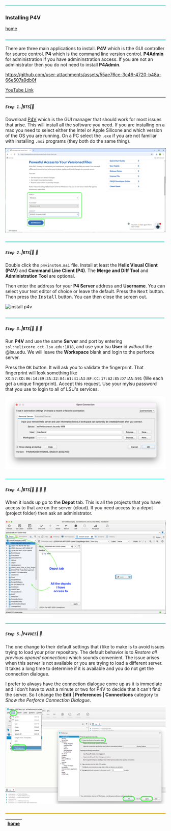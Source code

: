 ![](../images/line3.png)

### Installing P4V

[home](../README.md#user-content-p4v)</sub>

![](../images/line3.png)

There are three main applications to install.  **P4V** which is tthe GUI controller for source control.  **P4** which is the command line version control.  **P4Admin** for administration if you have admininstration access.  If you are not an administrator then you do not need to install **P4Admin**.

https://github.com/user-attachments/assets/55ae76ce-3c46-4720-b48a-66e507a9db0f

[YouTube Link](https://youtu.be/WM-TjoJc4no)
<br>

---


##### `Step 1.`\|`BTS`|:small_blue_diamond:

Download [P4V](https://www.perforce.com/downloads/helix-visual-client-p4v) which is the GUI manager that should work for most issues that arise.  This will install all the software you need. If you are installing on a mac you need to select either the Intel or Apple Silicone and which version of the OS you are running.  On a PC select the `.exe` if you are not familiar with installing `.msi` programs (they both do the same thing). 

![download p4v installer from perforce](images/downloadHelix.png)

![](../images/line2.png)

##### `Step 2.`\|`BTS`|:small_blue_diamond: :small_blue_diamond: 

Double click the `p4vinst64.msi` file. Install at least the **Helix Visual Client (P4V)** and **Command Line Client (P4)**.  The **Merge and Diff Tool** and **Administration Tool** are optional.

Then enter the address for your **P4 Server** address and **Username**. You can select your text editor of choice or leave the default.  Press the <kbd>Next</kbd> button. Then press the <kbd>Install</kbd> button.  You can then close the screen out.

![install p4v](images/InstallPerforce.gif)

![](../images/line2.png)

##### `Step 3.`\|`BTS`|:small_blue_diamond: :small_blue_diamond: :small_blue_diamond:

Run **P4V** and use the same **Server** and port by entering `ssl:helixcore.cct.lsu.edu:1818`, and use your lsu **User** id *without* the @lsu.edu. We will leave the **Workspace** blank and login to the perforce server. 

Press the <kbd>OK</kbd> button. It will ask you to validate the fingerprint.  That fingerprint will look something like `XX:57:CD:06:14:E9:3A:32:84:A1:41:A3:BF:CC:17:A2:85:D7:AA:591` (We each get a unique fingerprint).  Accept this request. Use your mylsu password that you use to login to all of LSU's services. 

![running p4v for the first time](images/login.png)

![](../images/line2.png)

##### `Step 4.`\|`BTS`|:small_blue_diamond: :small_blue_diamond: :small_blue_diamond: :small_blue_diamond:

When it loads up go to the **Depot** tab.  This is all the projects that you have access to that are on the server (cloud).  If you need access to a depot (project folder) then ask an administrator.

![look at depot with various projects](images/depot.png)

![](../images/line3.png)

##### `Step 5.`\|`P4VUE5`| :small_orange_diamond:

The one change to their default settings that i like to make is to avoid issues trying to load your prior repository.  The default behavior is to _Restore all previous opened connections_ which sounds convenient.  The issue arises when this server is not available or you are trying to load a different server.  It takes a long time to determine if it is available and you do not get the connection dialogue.

I prefer to always have the connection dialogue come up as it is immediate and I don't have to wait a minute or two for P4V to decide that it can't find the server.  So I change the **Edit | Preferences | Connections** category to *Show the Perforce Connection Dialogue*.

![change default to show at dialup](images/ShowAtDialup.png)

![](../images/line.png)

| [home](../README.md#user-content-p4v)  |
|---|
